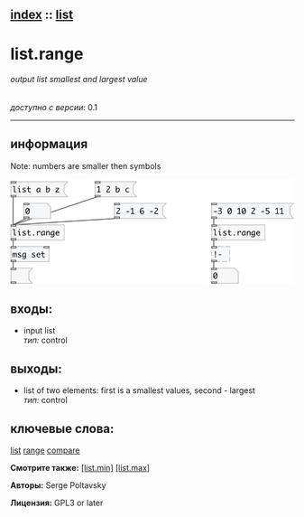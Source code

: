 [index](index.html) :: [list](category_list.html)
---

# list.range

###### output list smallest and largest value

*доступно с версии:* 0.1

---


## информация
Note: numbers are smaller then symbols


[![example](../examples/img/list.range.jpg)](../examples/pd/list.range.pd)









## входы:

* input list<br>
_тип:_ control



## выходы:

* list of two elements: first is a smallest values, second - largest<br>
_тип:_ control



## ключевые слова:

[list](keywords/list.html)
[range](keywords/range.html)
[compare](keywords/compare.html)



**Смотрите также:**
[\[list.min\]](list.min.html)
[\[list.max\]](list.max.html)




**Авторы:** Serge Poltavsky




**Лицензия:** GPL3 or later





